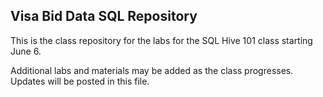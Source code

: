 ## Visa Bid Data SQL Repository

This is the class repository for the labs for the SQL Hive 101 class starting June 6.

Additional labs and materials may be added as the class progresses.  Updates will be posted in this file.

